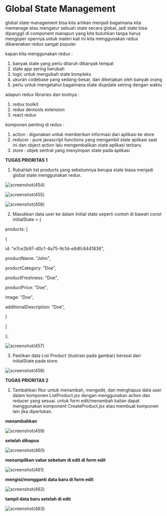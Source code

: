 **<h1>Global State Management</h1>**

global state management bisa kita artikan menjadi bagaimana kita memanage atau mengatur sebuah state secara global, jadi state bisa dipanggil di component manapun yang kita butuhkan tanpa harus mengoper opernya.untuk materi kali ini kita menggunakan redux dikarenakan redux sangat populer.

kapan kita menggunakan redux :
1. banyak state yang perlu ditaruh dibanyak tempat
2. state app sering berubah
3. logic untuk mengubah state kompleks
4. ukuran codebase yang sedang-besar, dan dikerjakan oleh banyak orang
5. perlu untuk mengetahui bagaimana state diupdate seiring dengan waktu

adapun redux libraries dan toolnya :
1. redux toolkit
2. redux devtools extension
3. react redux

komponen penting di redux :
1. action : digunakan untuk memberikan informasi dari aplikasi ke store
2. reducer : pure javascript functions yang mengambil state aplikasi saat ini dan object action lalu mengembalikan  state aplikasi terbaru 
3. store : objek sentral yang menyimpan state pada aplikasi

**TUGAS PRIORITAS 1**

1. Rubahlah list products yang sebelumnya berupa state biasa menjadi global state menggunakan redux.

 ![screenshot(454)](https://github.com/julydsp/React_July-Dwi-Saputra/blob/feat/global_state_management/17_global_state_management/screenshot/Screenshot%20(454).png?row=true)

 ![screenshot(455)](https://github.com/julydsp/React_July-Dwi-Saputra/blob/feat/global_state_management/17_global_state_management/screenshot/Screenshot%20(455).png?row=true)

 ![screenshot(456)](https://github.com/julydsp/React_July-Dwi-Saputra/blob/feat/global_state_management/17_global_state_management/screenshot/Screenshot%20(456).png?row=true)

2. Masukkan data user ke dalam Initial state seperti contoh di bawah
const initialState = {

products: [

{

id: "e7ce2b97-d0c1-4a75-9c1d-e6dfc8441836",

productName: "John",

productCategory: "Doe",

productFreshness: "Doe",

productPrice: "Doe",

image: "Doe",

additionalDescription: "Doe",

}

]

};

 ![screenshot(457)](https://github.com/julydsp/React_July-Dwi-Saputra/blob/feat/global_state_management/17_global_state_management/screenshot/Screenshot%20(457).png?row=true)

 3. Pastikan data List Product (ilustrasi pada gambar) berasal dari initialState pada store.

 ![screenshot(458)](https://github.com/julydsp/React_July-Dwi-Saputra/blob/feat/global_state_management/17_global_state_management/screenshot/Screenshot%20(458).png?row=true)

**TUGAS PRIORITAS 2**

1. Tambahkan fitur untuk menambah, mengedit, dan menghapus data user dalam komponen ListProduct.jsx dengan menggunakan action dan reducer yang sesuai. untuk form edit/menambah kalian dapat menggunakan komponent CreateProduct.jsx atau membuat komponen lain jika diperlukan.

**menambahkan**

 ![screenshot(459)](https://github.com/julydsp/React_July-Dwi-Saputra/blob/feat/global_state_management/17_global_state_management/screenshot/Screenshot%20(459).png?row=true)

 **setelah dihapus**

 ![screenshot(460)](https://github.com/julydsp/React_July-Dwi-Saputra/blob/feat/global_state_management/17_global_state_management/screenshot/Screenshot%20(460).png?row=true)
 
 **menampilkan value sebelum di edit di form edit**

 ![screenshot(461)](https://github.com/julydsp/React_July-Dwi-Saputra/blob/feat/global_state_management/17_global_state_management/screenshot/Screenshot%20(461).png?row=true)

 **mengisi/mengganti data baru di form edit**

 ![screenshot(462)](https://github.com/julydsp/React_July-Dwi-Saputra/blob/feat/global_state_management/17_global_state_management/screenshot/Screenshot%20(462).png?row=true)

 **tampil data baru setelah di edit**

 ![screenshot(463)](https://github.com/julydsp/React_July-Dwi-Saputra/blob/feat/global_state_management/17_global_state_management/screenshot/Screenshot%20(463).png?row=true)

